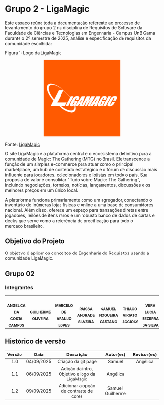 # Grupo 2 - LigaMagic
Este espaço reúne toda a documentação referente ao processo de levantamento do grupo 2 na disciplina de Requisitos de Software da Faculdade de Ciências e Tecnologias em Engenharia - Campus UnB Gama durante o 2º semestre de 2025, análise e especificação de requisitos da comunidade escolhida:

Figura 1: Logo da LigaMagic

<div style="text-align: center;">
  <a href="https://www.ligamagic.com.br/?view=home">
    <img src="LigaMagic_Logo.png" alt="Logo da LigaMagic">
  </a>
</div>

Fonte: [LigaMagic](https://www.ligamagic.com.br/?view=home)

O site LigaMagic é a plataforma central e o ecossistema definitivo para a comunidade de 
Magic: The Gathering (MTG) no Brasil. Ele transcende a função de um simples e-commerce para atuar como o principal marketplace, um hub de conteúdo estratégico e o fórum de discussão mais influente para jogadores, colecionadores e lojistas em todo o país. Sua proposta de valor é consolidar "Tudo sobre Magic: The Gathering", incluindo negociações, torneios, notícias, lançamentos, discussões e os melhores preços em um único local.   

A plataforma funciona primariamente como um agregador, conectando o inventário de inúmeras lojas físicas e online a uma base de consumidores nacional. Além disso, oferece um espaço para transações diretas entre jogadores, leilões de itens raros e um robusto banco de dados de cartas e decks que serve como a referência de precificação para todo o mercado brasileiro.

## Objetivo do Projeto
O objetivo é aplicar os conceitos de Engenharia de Requisitos usando a comunidade LigaMagic.

## Grupo 02

### Integrantes

<table>
  <tr>
    <td align="center"><a href="https://github.com/angelicaccampos"><img style="border-radius: 50%;" src="https://avatars.githubusercontent.com/u/82877749?v=4" width="100px;" alt=""/><br /><sub><b>ANGELICA DA COSTA CAMPOS</b></sub></a><br />
    <td align="center"><a href="https://github.com/GuilhermeOliveira1327"><img style="border-radius: 50%;" src="https://avatars.githubusercontent.com/u/185217197?v=4" width="100px;" alt=""/><br /><sub><b>GUILHERME OLIVEIRA</b></sub></a><br />
    <td align="center"><a href="https://github.com/MatielloAL"><img style="border-radius: 50%;" src="https://avatars.githubusercontent.com/u/120605445?v=4" width="100px;" alt=""/><br /><sub><b>MARCELO DE ARAUJO LOPES</b></sub></a><br />
    <td align="center"><a href="https://github.com/RaissaAndradeS"><img style="border-radius: 50%;" src="https://avatars.githubusercontent.com/u/100162150?v=4" width="100px;" alt=""/><br /><sub><b>RAISSA ANDRADE SILVEIRA</b></sub></a><br />
    <td align="center"><a href="https://github.com/samuelncaetano"><img style="border-radius: 50%;" src="https://avatars.githubusercontent.com/u/157507873?v=4" width="100px;" alt=""/><br /><sub><b>SAMUEL NOGUEIRA CAETANO</b></sub></a><br />
    <td align="center"><a href="https://github.com/Acciolyy"><img style="border-radius: 50%;" src="https://avatars.githubusercontent.com/u/163480434?v=4" width="100px;" alt=""/><br /><sub><b>THIAGO VIRIATO ACCIOLY</b></sub></a><br />
    <td align="center"><a href="https://github.com/verabelucia"><img style="border-radius: 50%;" src="https://avatars.githubusercontent.com/u/78658486?v=4" width="100px;" alt=""/><br /><sub><b>VERA LUCIA BEZERRA DA SILVA</b></sub></a><br />
  </tr>
</table>

## Histórico de versão

| Versão |    Data    |                   Descrição                   | Autor(es) | Revisor(es) |
|:------:|:----------:|:---------------------------------------------:|:---------:|:-----------:|
|  1.0   | 04/09/2025 |              Criação da git page              |  Samuel   |  Angélica   |
|  1.1   | 06/09/2025 | Adição da intro, Objetivo e logo da LigaMagic | Angélica  |             |
|  1.2   | 09/09/2025 |    Adicionar a opção de contraste de cores    |  Samuel, Guilherme   |             |